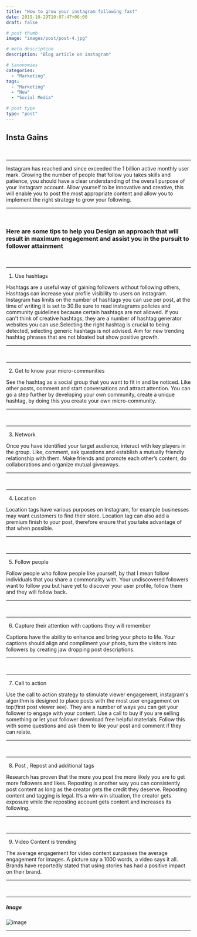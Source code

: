 ```yaml
---
title: "How to grow your instagram following fast"
date: 2019-10-29T10:07:47+06:00
draft: false

# post thumb
image: "images/post/post-4.jpg"

# meta description
description: "Blog article on instagram"

# taxonomies
categories: 
  - "Marketing"
tags:
  - "Marketing"
  - "New"
  - "Social Media"

# post type
type: "post"
---
```


## Insta Gains
<br>
<hr>
Instagram has reached and since exceeded the 1 billion active monthly user mark. Growing the number of people that follow you takes skills and patience, you should have a clear understanding of the overall purpose of your Instagram account. Allow yourself to be innovative and creative, this will enable you to post the most appropriate content and allow you  to implement the right strategy to grow your following.
<hr>
<br>

### Here are some tips to help you Design an approach that will result in maximum engagement and assist you in the pursuit to follower attainment
<br>

<hr>

1. Use hashtags

Hashtags are a useful way of gaining followers without following others, Hashtags can increase your profile visibility to users on instagram. Instagram has limits on the number of hashtags you can use per post, at the time of writing it is set to 30.Be sure to read instagrams policies and community guidelines because certain hashtags are not allowed. If you can't think of creative hashtags, they are a number of hashtag generator websites you can use.Selecting the right hashtag is crucial to being detected, selecting generic hashtags is not advised.  Aim for new trending hashtag phrases that are not bloated but show positive growth.
<hr>
<br>

<hr>

2. Get to know your micro-communities

See the hashtag as a social group that you want to fit in and be noticed. Like other posts, comment and start conversations and attract attention.
You can go a step further by developing your own community, create a unique hashtag, by doing this you create your own micro-community.
<hr>
<br>

<hr>

3. Network 

Once you have identified your target audience, interact with key players in the group. 
Like, comment, ask questions and establish a mutually friendly relationship with them.
Make friends and promote each other’s content, do collaborations and organize mutual giveaways.
<hr>
<br>


<hr>

4. Location 

 Location tags have various purposes on Instagram, for example businesses may want customers to find their store. 
 Location tag can also add a premium finish to your post, therefore  ensure that you take advantage of that when possible.

<hr>
<br>

<hr>

5. Follow people

Follow people who follow people like yourself, by that I mean follow individuals that  you share a commonality with.
Your undiscovered followers want to follow you but have yet to discover your user profile, follow them and they will follow back.

<hr>
<br>

<hr>

6. Capture their attention with captions they will remember

Captions have the ability to enhance and bring your photo to  life.
Your captions should align and compliment your photo, 
turn the visitors into followers by creating jaw dropping post descriptions.  

<hr>
<br>


<hr>

7. Call to action

 Use the call to action strategy to stimulate viewer engagement,
instagram's  algorithm is designed to place posts with the most user engagement on top(first post viewer see).
They are a number of ways you can get your follower to engage with your content. 
Use a call to buy if you are selling something or let your follower download free helpful materials. 
Follow this with some questions and ask them to like your post and comment if they can relate.

<hr>
<br>

<hr>

8. Post , Repost and additional tags

Research has proven that the more you post the more likely you are to get more followers and likes. 
Reposting is another way you can consistently post content as long as the creator gets the credit they deserve.
Reposting content and tagging is legal. It’s a win-win situation, the creator gets exposure while the reposting account gets content and increases its following.

<hr>
<br>


<hr>

9. Video Content is trending

The average engagement for video content surpasses the average engagement for images.
A picture say a 1000 words, a video says it all.
Brands have reportedly stated that using stories has had a positive impact on their brand.  

<hr>
<br>


<hr>

##### Image

![image](../../images/post/post-4.1.jpg)

<hr>



